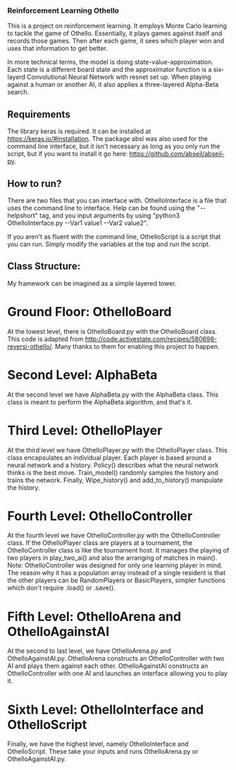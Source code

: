 ### Reinforcement Learning Othello

This is a project on reinforcement learning. It employs Monte Carlo learning to tackle the game of Othello. Essentially, it plays games against itself and records those games. Then after each game, it sees which player won and uses that information to get better.

In more technical terms, the model is doing state-value-approximation. Each state is a different board state and the approximator function is a six-layerd Convolutional Neural Network with resnet set up. When playing against a human or another AI, it also applies a three-layered Alpha-Beta search. 

## Requirements

The library keras is required. It can be installed at https://keras.io/#installation. The package absl was also used for the command line interface, but it isn't necessary as long as you only run the script, but if you want to install it go here: https://github.com/abseil/abseil-py.

## How to run?

There are two files that you can interface with. OthelloInterface is a file that uses the command line to interface. Help can be found using the "--helpshort" tag, and you input arguments by using "python3 OthelloInterface.py --Var1 value1 --Var2 value2".

If you aren't as fluent with the command line, OthelloScript is a script that you can run. Simply modify the variables at the top and run the script.

## Class Structure:

My framework can be imagined as a simple layered tower. 

# Ground Floor: OthelloBoard

At the lowest level, there is OthelloBoard.py with the OthelloBoard class. This code is adapted from http://code.activestate.com/recipes/580698-reversi-othello/. Many thanks to them for enabling this project to happen. 

# Second Level: AlphaBeta

At the second level we have AlphaBeta.py with the AlphaBeta class. This class is meant to perform the AlphaBeta algorithm, and that's it.

# Third Level: OthelloPlayer

At the third level we have OthelloPlayer.py with the OthelloPlayer class. This class encapsulates an individual player. Each player is based around a neural network and a history. Policy() describes what the neural network thinks is the best move. Train_model() randomly samples the history and trains the network. Finally, Wipe_history() and add_to_history() manipulate the history.

# Fourth Level: OthelloController

At the fourth level we have OthelloController.py with the OthelloController class. If the OthelloPlayer class are players at a tournament, the OthelloController class is like the tournament host. It manages the playing of two players in play_two_ai() and also the arranging of matches in main(). Note: OthelloController was designed for only one learning player in mind. The reason why it has a population array instead of a single resident is that the other players can be RandomPlayers or BasicPlayers, simpler functions which don't require .load() or .save().

# Fifth Level: OthelloArena and OthelloAgainstAI

At the second to last level, we have OthelloArena.py and OthelloAgainstAI.py. OthelloArena constructs an OthelloController with two AI and plays them against each other. OthelloAgainstAI constructs an OthelloController with one AI and launches an interface allowing you to play it.

# Sixth Level: OthelloInterface and OthelloScript

Finally, we have the highest level, namely OthelloInterface and OthelloScript. These take your inputs and runs OthelloArena.py or OthelloAgainstAI.py. 
